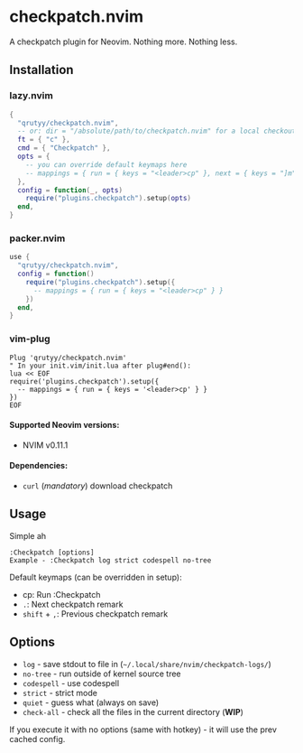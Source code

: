 # checkpatch.nvim 

A checkpatch plugin for Neovim. Nothing more. Nothing less.

## Installation

### lazy.nvim
```lua
{
  "qrutyy/checkpatch.nvim",
  -- or: dir = "/absolute/path/to/checkpatch.nvim" for a local checkout
  ft = { "c" },
  cmd = { "Checkpatch" },
  opts = {
    -- you can override default keymaps here
    -- mappings = { run = { keys = "<leader>cp" }, next = { keys = "]m" }, prev = { keys = "[m" } }
  },
  config = function(_, opts)
    require("plugins.checkpatch").setup(opts)
  end,
}
```

### packer.nvim
```lua
use {
  "qrutyy/checkpatch.nvim",
  config = function()
    require("plugins.checkpatch").setup({
      -- mappings = { run = { keys = "<leader>cp" } }
    })
  end,
}
```

### vim-plug
```vim
Plug 'qrutyy/checkpatch.nvim'
" In your init.vim/init.lua after plug#end():
lua << EOF
require('plugins.checkpatch').setup({
  -- mappings = { run = { keys = '<leader>cp' } }
})
EOF
```

#### Supported Neovim versions:

- NVIM v0.11.1

#### Dependencies:

- `curl` (_mandatory_) download checkpatch

## Usage

Simple ah

```vim
:Checkpatch [options]
Example - :Checkpatch log strict codespell no-tree
```

Default keymaps (can be overridden in setup):

- <leader>cp: Run :Checkpatch
- `.`: Next checkpatch remark
- `shift` + `,`: Previous checkpatch remark

## Options
- `log` - save stdout to file in (`~/.local/share/nvim/checkpatch-logs/`)
- `no-tree` - run outside of kernel source tree
- `codespell` - use codespell
- `strict` - strict mode
- `quiet` - guess what (always on save)
- `check-all` - check all the files in the current directory (**WIP**)

If you execute it with no options (same with hotkey) - it will use the prev cached config.
